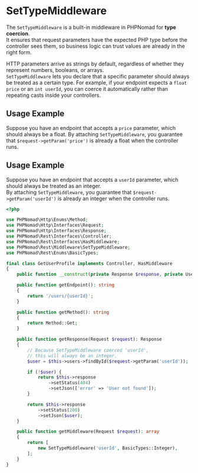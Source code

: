 # SetTypeMiddleware

The `SetTypeMiddleware` is a built-in middleware in PHPNomad for **type coercion**.  
It ensures that request parameters have the expected PHP type before the controller sees them, so business logic can
trust values are already in the right form.

HTTP parameters arrive as strings by default, regardless of whether they represent numbers, booleans, or arrays.  
`SetTypeMiddleware` lets you declare that a specific parameter should always be treated as a certain type. For example,
if your endpoint expects a `float price` or an `int userId`, you can coerce it automatically rather than repeating
casts inside your controllers.

## Usage Example

Suppose you have an endpoint that accepts a `price` parameter, which should always be a float.
By attaching `SetTypeMiddleware`, you guarantee that `$request->getParam('price')` is already a float when the
controller runs.

## Usage Example

Suppose you have an endpoint that accepts a `userId` parameter, which should always be treated as an integer.  
By attaching `SetTypeMiddleware`, you guarantee that `$request->getParam('userId')` is already an integer when the
controller runs.

```php
<?php

use PHPNomad\Http\Enums\Method;
use PHPNomad\Http\Interfaces\Request;
use PHPNomad\Http\Interfaces\Response;
use PHPNomad\Rest\Interfaces\Controller;
use PHPNomad\Rest\Interfaces\HasMiddleware;
use PHPNomad\Rest\Middleware\SetTypeMiddleware;
use PHPNomad\Rest\Enums\BasicTypes;

final class GetUserProfile implements Controller, HasMiddleware
{
    public function __construct(private Response $response, private UserService $users) {}

    public function getEndpoint(): string
    {
        return '/users/{userId}';
    }

    public function getMethod(): string
    {
        return Method::Get;
    }

    public function getResponse(Request $request): Response
    {
        // Because SetTypeMiddleware coerced 'userId',
        // this will always be an integer.
        $user = $this->users->findById($request->getParam('userId'));

        if (!$user) {
            return $this->response
                ->setStatus(404)
                ->setJson(['error' => 'User not found']);
        }

        return $this->response
            ->setStatus(200)
            ->setJson($user);
    }

    public function getMiddleware(Request $request): array
    {
        return [
            new SetTypeMiddleware('userId', BasicTypes::Integer),
        ];
    }
}
```